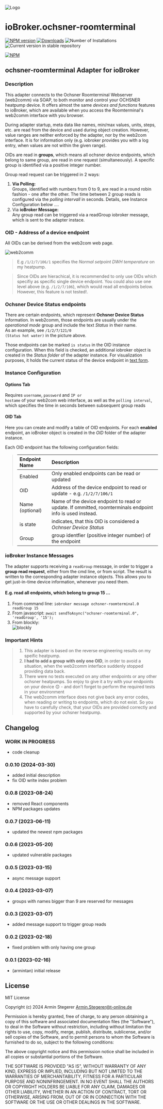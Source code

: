 ![Logo](admin/ochsner-logo.svg)

# ioBroker.ochsner-roomterminal

[![NPM version](https://img.shields.io/npm/v/iobroker.ochsner-roomterminal.svg)](https://www.npmjs.com/package/iobroker.ochsner-roomterminal)
[![Downloads](https://img.shields.io/npm/dm/iobroker.ochsner-roomterminal.svg)](https://www.npmjs.com/package/iobroker.ochsner-roomterminal)
![Number of Installations](https://iobroker.live/badges/ochsner-roomterminal-installed.svg)
![Current version in stable repository](https://iobroker.live/badges/ochsner-roomterminal-stable.svg)

[![NPM](https://nodei.co/npm/iobroker.ochsner_roomterminal.png?downloads=true)](https://nodei.co/npm/iobroker.ochsner-roomterminal/)

## ochsner-roomterminal Adapter for ioBroker

### Description

This adapter connects to the Ochsner Roomterminal Webserver (web2comm) via SOAP, to both monitor and control your OCHSNER heatpump device.
It offers almost the same _devices and functions_ features to ioBroker, which are available when you access the Roomterminal's web2comm interface with you browser.

During adapter startup, meta data like names, min/max values, units, steps, etc. are read from the device and used during object creation. However, value ranges are neither enforced by the adapter, nor by the web2com interface. It is for information only (e.g. iobroker provides you with a log entry, when values are not within the given range).

OIDs are read in **groups**, which means all ochsner device endpoints, which belong to same group, are read in one request (simultaneously). A specific group is identified via a positive integer number.

Group read request can be triggered in 2 ways:

1. **Via Polling:** <br>
   Groups, identified with numbers from 0 to 9, are read in a round robin fashion - one after the other. The time between 2 group reads is configured via the _polling intervall_ in seconds. Details, see Instance Configuration below ....
2. Via **ioBroker Message:**<br>
   Any group read can be triggered via a readGroup iobroker message, which is sent to the adapter instace.

### OID - Address of a device endpoint

All OIDs can be derived from the web2com web page.

![web2comm](admin/web2comm.png)

> E.g <code>/1/2/7/106/1</code> specifies the _Normal setpoint DWH temperature_ on my heatpump.

> Since OIDs are hierachical, it is recommended to only use OIDs which specifiy as specific single device endpoint. You could also use one level above (e.g. <code>/1/2/7/106</code>), which would read all endpoints below.<br> However, this feature is not tested!.

### Ochsner Device Status endpoints

There are certain endpoints, which represent **Ochsner Device Status** information. In web2comm, those endpoints are usually under the _operational mode_ group and include the text _Status_ in their name.<br>
As an example, see <code>/1/2/7/121/0 (Status hot water)</code> in the picture above.

Those endpoints can be marked <code>is status</code> in the OID instance configuration.
When this field is checked, an additional iobroker object is created in the _Status folder_ of the adapter instance. For visualization purposes, it holds the current status of the device endpoint in <u>text form</u>.

### Instance Configuration

#### Options Tab

Requires <code>username</code>, <code>password</code> and <code>IP or hostame</code> of your web2com web interface,
as well as the <code>polling interval</code>, which specifies the time in seconds between subsequent group reads

#### OID Tab

Here you can create and modify a table of OID endpoints. For each **enabled** endpoint, an ioBroker object is created in the _OID_ folder of the adapter instance.

Each OID endpoint has the following configuration fields:

> | Endpoint Name   | Description                                                                                              |
> | :-------------- | :------------------------------------------------------------------------------------------------------- |
> | Enabled         | Only enabled endpoints can be read or updated                                                            |
> | OID             | Address of the device endpoint to read or update - e.g. <code>/1/2/7/106/1</code>                        |
> | Name (optional) | Name of the device endpoint to read or update. If ommitted, roomterminals endpoint info is used instead. |
> | is state        | indicates, that this OID is considered a _Ochnser Device Status_                                         |
> | Group           | group identfier (positive integer number) of the endpoint                                                |

### ioBroker Instance Messages

The adapter supports receiving a <code>readGroup</code> message, in order to trigger a **group read request**, either from the cmd line, or from script. The result is written to the corresponding adapter instance objects.
This allows you to get just-in-time device information, whenever you need them.

#### E.g. read all endpoints, which belong to group 15 ...

1. From command line: `iobroker message ochsner-roomterminal.0 readGroup 15`<br>
2. From javascript: `await sendToAsync("ochsner-roomterminal.0", 'readGroup', '15');`
3. From blockly: <br>![blockly](admin/blockly.png)

### Important Hints

> 1.  This adapter is based on the reverse engineering results on my speific heatpump.
> 2.  **I had to add a group with only one OID**, in order to avoid a situation, when the web2comm interface suddenly stopped providing data back.
> 3.  There were no tests executed on any other endpoints or any other ochsner heatpumps. So enjoy to give it a try with your endpoints on your device :blush: - and don't forget to perform the required tests in your environment
> 4.  The web2comm interface does not give back any error codes, when reading or writing to endpoints, which do not exist.
>     So you have to carefully check, that your OIDs are provided correctly and supported by your ochsner heatpump.

## Changelog

<!--
	Placeholder for the next version (at the beginning of the line):
	### **WORK IN PROGRESS**
-->

### **WORK IN PROGRESS**

-   code cleanup

### 0.0.10 (2024-03-30)

-   added initial description
-   fix OID write index problem

### 0.0.8 (2023-08-24)

-   removed React components
-   NPM packages updates

### 0.0.7 (2023-06-11)

-   updated the newest npm packages

### 0.0.6 (2023-05-20)

-   updated vulnerable packages

### 0.0.5 (2023-03-15)

-   async message support

### 0.0.4 (2023-03-07)

-   groups with names bigger than 9 are reserved for messages

### 0.0.3 (2023-03-07)

-   added message support to trigger group reads

### 0.0.2 (2023-02-18)

-   fixed problem with only having one group

### 0.0.1 (2023-02-16)

-   (armintan) initial release

## License

MIT License

Copyright (c) 2024 Armin Stegerer <Armin.Stegerer@t-online.de>

Permission is hereby granted, free of charge, to any person obtaining a copy
of this software and associated documentation files (the "Software"), to deal
in the Software without restriction, including without limitation the rights
to use, copy, modify, merge, publish, distribute, sublicense, and/or sell
copies of the Software, and to permit persons to whom the Software is
furnished to do so, subject to the following conditions:

The above copyright notice and this permission notice shall be included in all
copies or substantial portions of the Software.

THE SOFTWARE IS PROVIDED "AS IS", WITHOUT WARRANTY OF ANY KIND, EXPRESS OR
IMPLIED, INCLUDING BUT NOT LIMITED TO THE WARRANTIES OF MERCHANTABILITY,
FITNESS FOR A PARTICULAR PURPOSE AND NONINFRINGEMENT. IN NO EVENT SHALL THE
AUTHORS OR COPYRIGHT HOLDERS BE LIABLE FOR ANY CLAIM, DAMAGES OR OTHER
LIABILITY, WHETHER IN AN ACTION OF CONTRACT, TORT OR OTHERWISE, ARISING FROM,
OUT OF OR IN CONNECTION WITH THE SOFTWARE OR THE USE OR OTHER DEALINGS IN THE
SOFTWARE.
